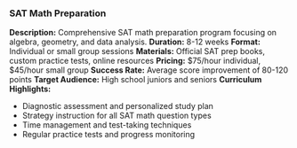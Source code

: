 ### SAT Math Preparation
**Description:** Comprehensive SAT math preparation program focusing on algebra, geometry, and data analysis.
**Duration:** 8-12 weeks
**Format:** Individual or small group sessions
**Materials:** Official SAT prep books, custom practice tests, online resources
**Pricing:** $75/hour individual, $45/hour small group
**Success Rate:** Average score improvement of 80-120 points
**Target Audience:** High school juniors and seniors
**Curriculum Highlights:**
- Diagnostic assessment and personalized study plan
- Strategy instruction for all SAT math question types
- Time management and test-taking techniques
- Regular practice tests and progress monitoring
